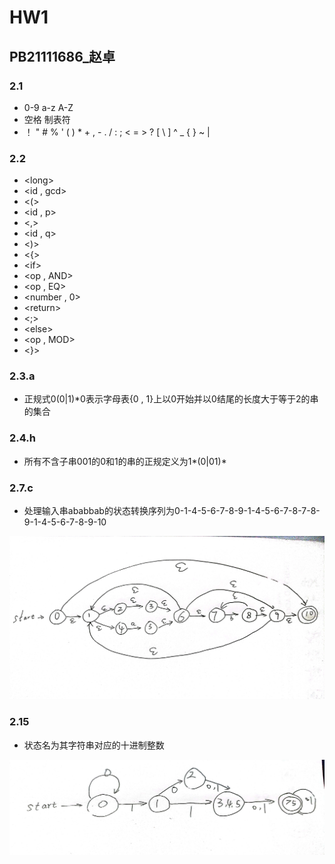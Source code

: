 # HW1
## PB21111686_赵卓

### 2.1
- 0-9 a-z A-Z
- 空格 制表符
- ！ " # % ' ( ) * + , - . / : ; < = > ? [ \ ] ^ _ { } ~ |
  
### 2.2
- \<long>
- \<id , gcd>
- \<(>
- \<id , p>
- \<,>
- \<id , q>
- \<)>
- \<{>
- \<if>
- \<op , AND>
- \<op , EQ>
- \<number , 0>
- \<return>
- \<;>
- \<else>
- \<op , MOD>
- \<}>
  
### 2.3.a
- 正规式0(0|1)*0表示字母表{0 , 1}上以0开始并以0结尾的长度大于等于2的串的集合

### 2.4.h
- 所有不含子串001的0和1的串的正规定义为1*(0|01)*
  
### 2.7.c
- 处理输入串ababbab的状态转换序列为0-1-4-5-6-7-8-9-1-4-5-6-7-8-7-8-9-1-4-5-6-7-8-9-10
<img src="1.jpg">

### 2.15
- 状态名为其字符串对应的十进制整数
<img src="2.jpg">